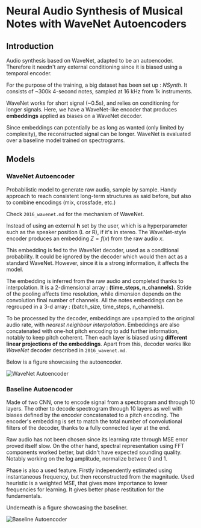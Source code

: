 # Neural Audio Synthesis of Musical Notes with WaveNet Autoencoders


## Introduction

Audio synthesis based on WaveNet, adapted to be an autoencoder.
Therefore it needn't any external conditioning since it is biased using a temporal encoder.

For the purpose of the training, a big dataset has been set up : *NSynth*.
It consists of ~300k 4-second notes, sampled at 16 kHz from 1k instruments.

WaveNet works for short signal (~0.5s), and relies on conditioning for longer signals.
Here, we have a WaveNet-like encoder that produces **embeddings** applied as biases on a WaveNet decoder.

Since embeddings can potentially be as long as wanted (only limited by complexity), the reconstructed signal can be longer.
WaveNet is evaluated over a baseline model trained on spectrograms.


## Models

### WaveNet Autoencoder

Probabilistic model to generate raw audio, sample by sample.
Handy approach to reach consistent long-term structures as said before, but also to combine encodings (mix, crossfade, etc.)

Check `2016_wavenet.md` for the mechanism of WaveNet.

Instead of using an external __h__ set by the user, which is a hyperparameter such as the speaker position (L or R), if it's in stereo.
The WaveNet-style encoder produces an embedding $Z = f(x)$ from the raw audio $x$.

This embedding is fed to the WaveNet decoder, used as a conditional probability.
It could be ignored by the decoder which would then act as a standard WaveNet.
However, since it is a strong information, it affects the model.

The embedding is inferred from the raw audio and completed thanks to interpolation.
It is a 2-dimensional array : **(time\_steps, n\_channels).**
Stride of the pooling affects time resolution, while dimension depends on the convolution final number of channels.
All the notes embeddings can be regrouped in a 3-d array : (batch\_size, time\_steps, n\_channels).

To be processed by the decoder, embeddings are upsampled to the original audio rate, with *nearest neighbour interpolation*.
Embeddings are also concatenated with one-hot pitch encoding to add further information, notably to keep pitch coherent.
Then each layer is biased using **different linear projections of the embeddings**.
Apart from this, decoder works like *WaveNet* decoder described in `2016_wavenet.md`.

Below is a figure showcasing the autoencoder.

![WaveNet Autoencoder](https://gitgud.io/polochinoc/internship/raw/master/resources/notes/images/nsynth.png)

### Baseline Autoencoder

Made of two CNN, one to encode signal from a spectrogram and through 10 layers.
The other to decode spectrogram through 10 layers as well with biases defined by the encoder concatenated to a pitch encoding.
The encoder's embedding is set to match the total number of convolutional filters of the decoder, thanks to a fully connected layer at the end.

Raw audio has not been chosen since its learning rate through MSE error proved itself slow.
On the other hand, spectral representation using FFT components worked better, but didn't have expected sounding quality.
Notably working on the log amplitude, normalize betwee 0 and 1.

Phase is also a used feature. Firstly independently estimated using instantaneous frequency, but then reconstructed from the magnitude.
Used heuristic is a weighted MSE, that gives more importance to lower frequencies for learning.
It gives better phase restitution for the fundamentals.

Underneath is a figure showcasing the baseliner.

![Baseline Autoencoder](https://gitgud.io/polochinoc/internship/raw/master/resources/notes/images/baseline_autoencoder.png)
